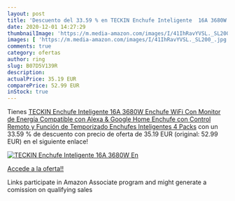 ```yaml
---
layout: post
title: 'Descuento del 33.59 % en TECKIN Enchufe Inteligente  16A 3680W En'
date: 2020-12-01 14:27:29
thumbnailImage: 'https://m.media-amazon.com/images/I/41IhRavYVSL._SL200_.jpg'
images: [ 'https://m.media-amazon.com/images/I/41IhRavYVSL._SL200_.jpg' ]
comments: true
category: ofertas
author: ring
slug: B07D5V139R
description:
actualPrice: 35.19 EUR
comparePrice: 52.99 EUR
inStock: true
---
```


Tienes [TECKIN Enchufe Inteligente  16A 3680W Enchufe WiFi Con Monitor de Energía  Compatible con Alexa & Google Home  Enchufe con Control Remoto y Función de Temporizado  Enchufes Inteligentes 4 Packs](https://www.amazon.es/dp/B07D5V139R/?tag=tolees-21) con un 33.59 % de descuento con precio de oferta de 35.19 EUR (original: 52.99 EUR) en el siguiente enlace!

[![TECKIN Enchufe Inteligente  16A 3680W En](https://m.media-amazon.com/images/I/41IhRavYVSL._SL200_.jpg)](https://www.amazon.es/dp/B07D5V139R/?tag=tolees-21)

[Accede a la oferta!!](https://www.amazon.es/dp/B07D5V139R/?tag=tolees-21)

Links participate in Amazon Associate program and might generate a comission on qualifying sales


